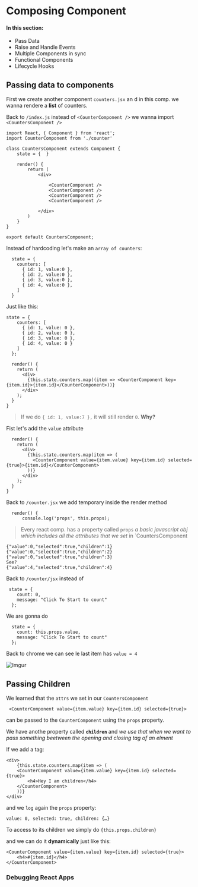 # Composing Component

#### In this section:

- Pass Data
- Raise and Handle Events
- Multiple Components in sync
- Functional Components
- Lifecycle Hooks

## Passing data to components

First we create another component `counters.jsx` an d in this comp. we wanna rendere a **list** of counters.

Back to `/index.js` instead of `<CounterComponent />` we wanna import `<CountersComponent />`

```
import React, { Component } from 'react';
import CounterComponent from './counter'

class CountersComponent extends Component {
    state = {  }

    render() { 
        return (
            <div>

                <CounterComponent />
                <CounterComponent />
                <CounterComponent />
                <CounterComponent />

            </div>
        )
    }
}
 
export default CountersComponent;
```

Instead of hardcoding let's make an `array of counters`:


```
  state = {
    counters: [
      { id: 1, value:0 },
      { id: 2, value:0 },
      { id: 3, value:0 },
      { id: 4, value:0 },
    ]
  }
```

Just like this:

```
state = {
    counters: [
      { id: 1, value: 0 },
      { id: 2, value: 0 },
      { id: 3, value: 0 },
      { id: 4, value: 0 }
    ]
  };

  render() {
    return (
      <div>
        {this.state.counters.map((item => <CounterComponent key={item.id}>{item.id}</CounterComponent>))}
      </div>
    );
  }
}
```

> If we do `{ id: 1, value:7 },` it will still render `0`. **Why?**

Fist let's add the `value` attribute

```
  render() {
    return (
      <div>
        {this.state.counters.map(item => (
          <CounterComponent value={item.value} key={item.id} selected={true}>{item.id}</CounterComponent>
        ))}
      </div>
    );
  }
}
```

Back to `/counter.jsx` we add temporary inside the render method 

```
  render() {
      console.log('props', this.props);     
```

> Every react comp. has a property called `props` _a basic javascript obj which includes all the attributes that we set_ in `CountersComponent

```
{"value":0,"selected":true,"children":1}
{"value":0,"selected":true,"children":2}
{"value":0,"selected":true,"children":3}
See?
{"value":4,"selected":true,"children":4}
```

Back to `/counter/jsx` instead of

```
 state = {
    count: 0,
    message: "Click To Start to count"
  };
```

We are gonna do 

```
  state = {
    count: this.props.value,
    message: "Click To Start to count"
  };
```

Back to  chrome we can see le last item has `value = 4` 

![Imgur](https://www.dropbox.com/s/ug9ha0vkqmepprb/a.png?raw=1)


## Passing Children

We learned that the `attrs` we set in our `CountersComponent`

```
 <CounterComponent value={item.value} key={item.id} selected={true}>
```

can be passed to the `CounterComponent` using the `props` property.

We have anothe property called **`children`** and _we use that when we want to pass something beetween the opening and closing tag of an elment_

If we add a tag:

```
<div>
	{this.state.counters.map(item => (
	<CounterComponent value={item.value} key={item.id} selected={true}>
		<h4>Hey I am children</h4>
	</CounterComponent>
	))}
</div>
```

and we `log` again the `props` property:

```
value: 0, selected: true, children: {…}
```

To access to its children we simply do `{this.props.children}`

and we can do it **dynamically** just like this:

```
<CounterComponent value={item.value} key={item.id} selected={true}>
	<h4>#{item.id}</h4>
</CounterComponent>
```

### Debugging React Apps

